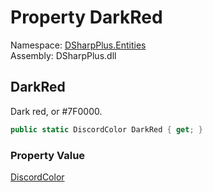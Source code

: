 # Property DarkRed

Namespace: [DSharpPlus.Entities](DSharpPlus.Entities.md)  
Assembly: DSharpPlus.dll

## <a id="DSharpPlus_Entities_DiscordColor_DarkRed"></a>DarkRed

Dark red, or #7F0000.

```csharp
public static DiscordColor DarkRed { get; }
```

### Property Value

[DiscordColor](DSharpPlus.Entities.DiscordColor.md)

